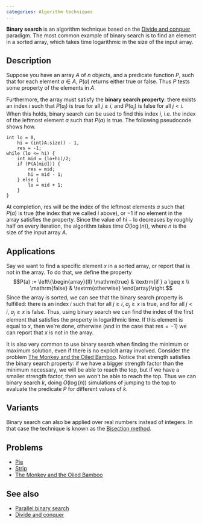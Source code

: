 ```yaml
---
categories: Algorithm techniques
...
```


**Binary search** is an algorithm technique based on the [Divide and conquer]() paradigm.
The most common example of binary search is to find an element in a sorted array, which takes time logarithmic in the size of the input array.

## Description
Suppose you have an array $A$ of $n$ objects, and a predicate function $P$, such that for each element $a\in A$, $P(a)$ returns either $\mathrm{true}$ or $\mathrm{false}$. Thus $P$ tests some property of the elements in $A$. 

Furthermore, the array must satisfy the **binary search property**: there exists an index $i$ such that $P(a_j)$ is $\mathrm{true}$ for all $j\geq i$, and $P(a_j)$ is $\mathrm{false}$ for all $j < i$. When this holds, binary search can be used to find this index $i$, i.e. the index of the leftmost element $a$ such that $P(a)$ is true. The following pseudocode shows how.

~~~ {.cpp}
int lo = 0,
    hi = (int)A.size() - 1,
    res = -1;
while (lo <= hi) {
    int mid = (lo+hi)/2;
    if (P(A[mid])) {
        res = mid;
        hi = mid - 1;
    } else {
        lo = mid + 1;
    }
}
~~~

At completion, $\mathrm{res}$ will be the index of the leftmost elements $a$ such that $P(a)$ is true (the index that we called $i$ above), or $-1$ if no element in the array satisfies the property. Since the value of $\mathrm{hi} - \mathrm{lo}$ decreases by roughly half on every iteration, the algorithm takes time $O(\log(n))$, where $n$ is the size of the input array $A$.

## Applications

Say we want to find a specific element $x$ in a sorted array, or report that is not in the array. To do that, we define the property
$$P(a) := \left\{\begin{array}{ll}
\mathrm{true} & \textrm{if } a \geq x \\
\mathrm{false} & \textrm{otherwise}
\end{array}\right.$$
Since the array is sorted, we can see that the binary search property is fulfilled: there is an index $i$ such that for all $j \geq i$, $a_j \geq x$ is true, and for all $j < i$, $a_j \geq x$ is false. Thus, using binary search we can find the index of the first element that satisfies the property in logarithmic time. If this element is equal to $x$, then we're done, otherwise (and in the case that $\mathrm{res} = -1$) we can report that $x$ is not in the array.

It is also very common to use binary search when finding the minimum or maximum solution, even if there is no explicit array involved. Consider the problem [The Monkey and the Oiled Bamboo](#Problems). Notice that strength satisfies the binary search property: if we have a bigger strength factor than the minimum necessary, we will be able to reach the top, but if we have a smaller strength factor, then we won't be able to reach the top. Thus we can binary search $k$, doing $O(\log(n))$ simulations of jumping to the top to evaluate the predicate $P$ for different values of $k$.

## Variants
Binary search can also be applied over real numbers instead of integers. In that case the technique is known as the [Bisection method]().

## Problems
* [Pie](http://www.csc.kth.se/contest/nwerc/2006/problems/nwerc06.pdf)
* [Strip](http://codeforces.com/problemset/problem/487/B)
* [The Monkey and the Oiled Bamboo](https://uva.onlinejudge.org/external/120/p12032.pdf)

## See also
* [Parallel binary search]()
* [Divide and conquer]()
